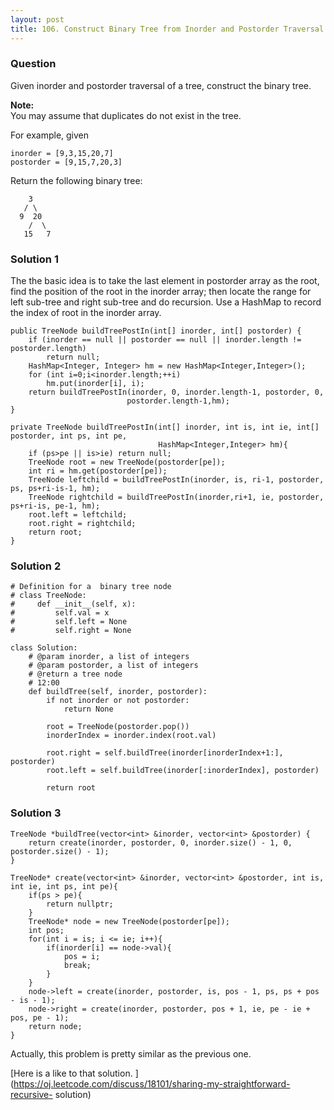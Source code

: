 ```yaml
---
layout: post
title: 106. Construct Binary Tree from Inorder and Postorder Traversal
---
```

### Question
Given inorder and postorder traversal of a tree, construct the binary tree.

 **Note:**  
You may assume that duplicates do not exist in the tree.

For example, given

    
    
    inorder = [9,3,15,20,7]
    postorder = [9,15,7,20,3]

Return the following binary tree:

    
    
        3
       / \
      9  20
        /  \
       15   7
    

### Solution 1
The the basic idea is to take the last element in postorder array as the root,
find the position of the root in the inorder array; then locate the range for
left sub-tree and right sub-tree and do recursion. Use a HashMap to record the
index of root in the inorder array.

    
    
    public TreeNode buildTreePostIn(int[] inorder, int[] postorder) {
    	if (inorder == null || postorder == null || inorder.length != postorder.length)
    		return null;
    	HashMap<Integer, Integer> hm = new HashMap<Integer,Integer>();
    	for (int i=0;i<inorder.length;++i)
    		hm.put(inorder[i], i);
    	return buildTreePostIn(inorder, 0, inorder.length-1, postorder, 0, 
                              postorder.length-1,hm);
    }
    
    private TreeNode buildTreePostIn(int[] inorder, int is, int ie, int[] postorder, int ps, int pe, 
                                     HashMap<Integer,Integer> hm){
    	if (ps>pe || is>ie) return null;
    	TreeNode root = new TreeNode(postorder[pe]);
    	int ri = hm.get(postorder[pe]);
    	TreeNode leftchild = buildTreePostIn(inorder, is, ri-1, postorder, ps, ps+ri-is-1, hm);
    	TreeNode rightchild = buildTreePostIn(inorder,ri+1, ie, postorder, ps+ri-is, pe-1, hm);
    	root.left = leftchild;
    	root.right = rightchild;
    	return root;
    }


### Solution 2
    
    
    # Definition for a  binary tree node
    # class TreeNode:
    #     def __init__(self, x):
    #         self.val = x
    #         self.left = None
    #         self.right = None
    
    class Solution:
        # @param inorder, a list of integers
        # @param postorder, a list of integers
        # @return a tree node
        # 12:00
        def buildTree(self, inorder, postorder):
            if not inorder or not postorder:
                return None
            
            root = TreeNode(postorder.pop())
            inorderIndex = inorder.index(root.val)
    
            root.right = self.buildTree(inorder[inorderIndex+1:], postorder)
            root.left = self.buildTree(inorder[:inorderIndex], postorder)
    
            return root


### Solution 3
    
    
    TreeNode *buildTree(vector<int> &inorder, vector<int> &postorder) {
        return create(inorder, postorder, 0, inorder.size() - 1, 0, postorder.size() - 1);
    }
    
    TreeNode* create(vector<int> &inorder, vector<int> &postorder, int is, int ie, int ps, int pe){
        if(ps > pe){
            return nullptr;
        }
        TreeNode* node = new TreeNode(postorder[pe]);
        int pos;
        for(int i = is; i <= ie; i++){
            if(inorder[i] == node->val){
                pos = i;
                break;
            }
        }
        node->left = create(inorder, postorder, is, pos - 1, ps, ps + pos - is - 1);
        node->right = create(inorder, postorder, pos + 1, ie, pe - ie + pos, pe - 1);
        return node;
    }
    

Actually, this problem is pretty similar as the previous one.

[Here is a like to that solution.
](https://oj.leetcode.com/discuss/18101/sharing-my-straightforward-recursive-
solution)



